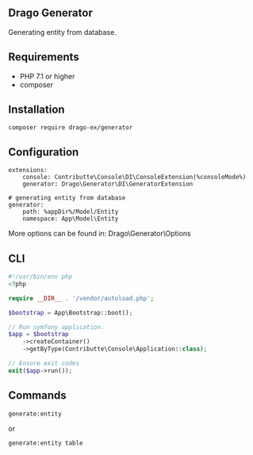 ## Drago Generator

Generating entity from database.

## Requirements

- PHP 7.1 or higher
- composer

## Installation

```
composer require drago-ex/generator
```

## Configuration

```
extensions:
    console: Contributte\Console\DI\ConsoleExtension(%consoleMode%)
    generator: Drago\Generator\DI\GeneratorExtension

# generating entity from database
generator:
    path: %appDir%/Model/Entity
    namespace: App\Model\Entity
```

More options can be found in: Drago\Generator\Options

## CLI

```php
#!/usr/bin/env php
<?php

require __DIR__ . '/vendor/autoload.php';

$bootstrap = App\Bootstrap::boot();

// Run symfony application.
$app = $bootstrap
    ->createContainer()
    ->getByType(Contributte\Console\Application::class);

// Ensure exit codes
exit($app->run());
```

## Commands

```
generate:entity
```

or

```
generate:entity table
```
